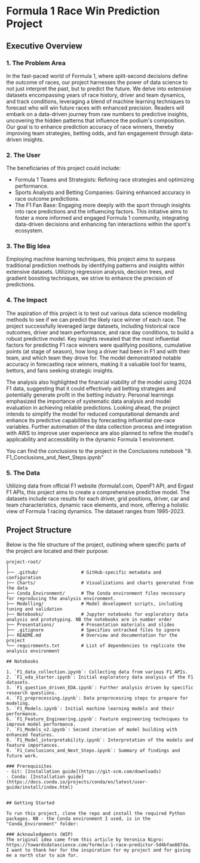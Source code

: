 # Formula 1 Race Win Prediction Project

## Executive Overview

### 1. The Problem Area
In the fast-paced world of Formula 1, where split-second decisions define the outcome of races, our project harnesses the power of data science to not just interpret the past, but to predict the future. We delve into extensive datasets encompassing years of race history, driver and team dynamics, and track conditions, leveraging a blend of machine learning techniques to forecast who will win future races with enhanced precision. Readers will embark on a data-driven journey from raw numbers to predictive insights, uncovering the hidden patterns that influence the podium's composition. Our goal is to enhance prediction accuracy of race winners, thereby improving team strategies, betting odds, and fan engagement through data-driven insights.

### 2. The User
The beneficiaries of this project could include:

- Formula 1 Teams and Strategists: Refining race strategies and optimizing performance.
- Sports Analysts and Betting Companies: Gaining enhanced accuracy in race outcome predictions.
- The F1 Fan Base: Engaging more deeply with the sport through insights into race predictions and the influencing factors.
This initiative aims to foster a more informed and engaged Formula 1 community, integrating data-driven decisions and enhancing fan interactions within the sport's ecosystem. 

### 3. The Big Idea
Employing machine learning techniques, this project aims to surpass traditional prediction methods by identifying patterns and insights within extensive datasets. Utilizing regression analysis, decision trees, and gradient boosting techniques, we strive to enhance the precision of predictions.

### 4. The Impact
The aspiration of this project is to test out various data science modelling methods to see if we can predict the likely race winner of each race. The project successfully leveraged large datasets, including historical race outcomes, driver and team performance, and race day conditions, to build a robust predictive model. Key insights revealed that the most influential factors for predicting F1 race winners were qualifying positions, cumulative points (at stage of season), how long a driver had been in F1 and with their team, and which team they drove for. The model demonstrated notable accuracy in forecasting race winners, making it a valuable tool for teams, bettors, and fans seeking strategic insights.

The analysis also highlighted the financial viability of the model using 2024 F1 data, suggesting that it could effectively aid betting strategies and potentially generate profit in the betting industry. Personal learnings emphasized the importance of systematic data analysis and model evaluation in achieving reliable predictions. Looking ahead, the project intends to simplify the model for reduced computational demands and enhance its predictive capabilities by forecasting influential pre-race variables. Further automation of the data collection process and integration with AWS to improve user experience are also planned to refine the model's applicability and accessibility in the dynamic Formula 1 environment.

You can find the conclusions to the project in the Conclusions notebook "9. F1_Conclusions_and_Next_Steps.ipynb"

### 5. The Data
Utilizing data from official F1 website (formula1.com, OpenF1 API, and Ergast F1 APIs, this project aims to create a comprehensive predictive model. The datasets include race results for each driver, grid positions, driver, car and team characteristics, dynamic race elements, and more, offering a holistic view of Formula 1 racing dynamics. The dataset ranges from 1995-2023.

## Project Structure

Below is the file structure of the project, outlining where specific parts of the project are located and their purpose:

```plaintext
project-root/
│
├── .github/                # GitHub-specific metadata and configuration
├── Charts/                 # Visualizations and charts generated from the data
├── Conda_Environment/      # The Conda environment files necessary for reproducing the analysis environment.
├── Modelling/              # Model development scripts, including tuning and validation
├── Notebooks/              # Jupyter notebooks for exploratory data analysis and prototyping. NB the notebooks are in number order
├── Presentations/          # Presentation materials and slides
├── .gitignore              # Specifies untracked files to ignore
├── README.md               # Overview and documentation for the project
└── requirements.txt        # List of dependencies to replicate the analysis environment

## Notebooks

1. `F1_data_collection.ipynb`: Collecting data from various F1 APIs.
2. `F1_eda_starter.ipynb`: Initial exploratory data analysis of the F1 datasets.
3. `F1_question_driven_EDA.ipynb`: Further analysis driven by specific research questions.
4. `F1_preprocessing.ipynb`: Data preprocessing steps to prepare for modeling.
5. `F1_Models.ipynb`: Initial machine learning models and their performance.
6. `F1_Feature_Engineering.ipynb`: Feature engineering techniques to improve model performance.
7. `F1_Models_v2.ipynb`: Second iteration of model building with enhanced features.
8. `F1_Model_interpretability.ipynb`: Interpretation of the models and feature importances.
9. `F1_Conclusions_and_Next_Steps.ipynb`: Summary of findings and future work.

### Prerequisites
- Git: [Installation guide](https://git-scm.com/downloads)
- Conda: [Installation guide](https://docs.conda.io/projects/conda/en/latest/user-guide/install/index.html)


## Getting Started

To run this project, clone the repo and install the required Python packages. NB - the Conda environment I used, is in the "Conda_Environment" folder:
 
### Acknowledgments (WIP)
The original idea came from this article by Veronica Nigro: https://towardsdatascience.com/formula-1-race-predictor-5d4bfae887da. I want to thank her for the inspiration for my project and for giving me a north star to aim for.
